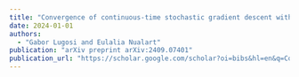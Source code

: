 ```yaml
---
title: "Convergence of continuous-time stochastic gradient descent with applications to linear deep neural networks"
date: 2024-01-01
authors:
  - "Gabor Lugosi and Eulalia Nualart"
publication: "arXiv preprint arXiv:2409.07401"
publication_url: "https://scholar.google.com/scholar?oi=bibs&hl=en&q=Convergence+of+continuous-time+stochastic+gradient+descent+with+applications+to+linear+deep+neural+networks"
---
```

